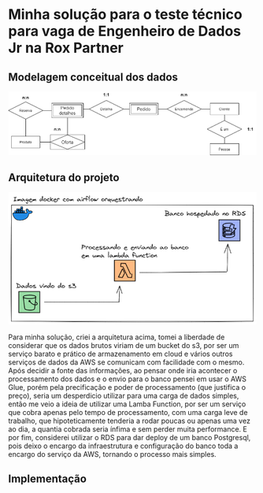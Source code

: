 # Minha solução para o teste técnico para vaga de Engenheiro de Dados Jr na Rox Partner

## Modelagem conceitual dos dados
![plot](./src/diagrama.png)

## Arquitetura do projeto
![plot](./src/arquitetura.png)

Para minha solução, criei a arquitetura acima, tomei a liberdade de considerar que os dados brutos viriam de um bucket do s3, por ser um serviço barato e prático de armazenamento em cloud
e vários outros serviços de dados da AWS se comunicam com facilidade com o mesmo. Após decidir a fonte das informações, ao pensar onde iria acontecer o processamento dos dados e o envio para o banco
pensei em usar o AWS Glue, porém pela precificação e poder de processamento (que justifica o preço), seria um desperdicio utilizar para uma carga de dados simples, então me veio a ideia de utilizar uma Lamba Function,
por ser um serviço que cobra apenas pelo tempo de processamento, com uma carga leve de trabalho, que hipoteticamente tenderia a rodar poucas ou apenas uma vez ao dia, a quantia cobrada seria ínfima e sem perder muita performance.
E por fim, considerei utilizar o RDS para dar deploy de um banco Postgresql, pois deixo o encargo da infraestrutura e configuração do banco toda a encargo do serviço da AWS, tornando o processo mais simples.

## Implementação


